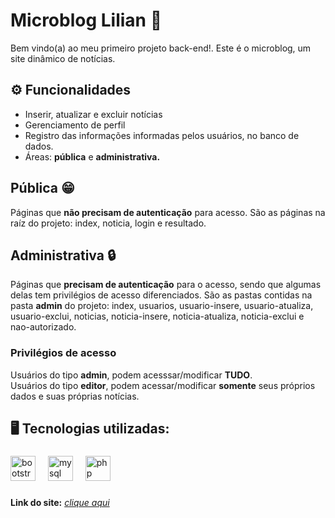 # Microblog Lilian 📰
Bem vindo(a) ao meu primeiro projeto back-end!. Este é o microblog, um site dinâmico de notícias. <br>

## ⚙ Funcionalidades 
- Inserir, atualizar e excluir notícias <br> 
- Gerenciamento de perfil <br> 
- Registro das informações informadas pelos usuários, no banco de dados. <br>
- Áreas: **pública** e **administrativa.** <br>

## Pública 😁
Páginas que **não precisam de autenticação** para acesso.
São as páginas na raíz do projeto: index, noticia, login e resultado.

## Administrativa 🔒
Páginas que **precisam de autenticação** para o acesso, sendo que algumas delas tem privilégios
de acesso diferenciados.
São as pastas contidas na pasta **admin** do projeto: index, usuarios, usuario-insere, usuario-atualiza, usuario-exclui, noticias, noticia-insere, noticia-atualiza, noticia-exclui e nao-autorizado. <br>

### Privilégios de acesso
Usuários do tipo **admin**, podem acesssar/modificar **TUDO**. <br>
Usuários do tipo **editor**, podem acessar/modificar **somente** seus próprios dados e suas próprias notícias.

## 🖥️ Tecnologias utilizadas:<br>
###

<div align="left">
  <img src="https://cdn.jsdelivr.net/gh/devicons/devicon/icons/bootstrap/bootstrap-original.svg" height="40" alt="bootstrap logo"  />
  <img width="12" />
  <img src="https://cdn.jsdelivr.net/gh/devicons/devicon/icons/mysql/mysql-original.svg" height="40" alt="mysql logo"  />
  <img width="12" />
  <img src="https://cdn.jsdelivr.net/gh/devicons/devicon/icons/php/php-original.svg" height="40" alt="php logo"  />
</div>

###

**Link do site:** <i>[clique aqui](http://microblog-lilian.x10.mx/index.php) 




